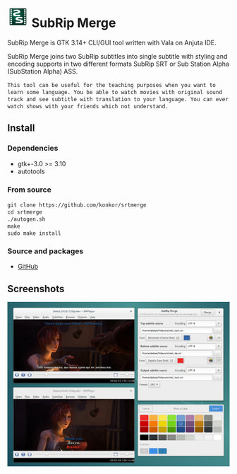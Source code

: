 # ![](/data/icons/48x48/apps/srtmerge.png) SubRip Merge
SubRip Merge is GTK 3.14+ CLI/GUI tool written with Vala on Anjuta IDE.

SubRip Merge joins two SubRip subtitles into single subtitle with styling and encoding supports in two different formats SubRip SRT or Sub Station Alpha (SubStation Alpha) ASS.

    This tool can be useful for the teaching purposes when you want to learn some language. You be able to watch movies with original sound track and see subtitle with translation to your language. You can ever watch shows with your friends which not understand.

## Install
### Dependencies
* gtk+-3.0 >= 3.10
* autotools

### From source
```
git clone https://github.com/konkor/srtmerge
cd srtmerge
./autogen.sh
make
sudo make install
```

### Source and packages
* [GitHub](https://github.com/konkor/srtmerge)

## Screenshots
![](/data/screenshots/screenshots.png?raw=true)

